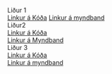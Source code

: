 Liður 1 <br>
[Linkur á Kóða](https://github.com/snorrimar4/verksmidja3/blob/main/Verkefni_2/Kodi/Kodi.md)
[Linkur á myndband]() <br>
Liður2 <br>
[Linkur á Kóða](https://github.com/snorrimar4/verksmidja3/blob/main/Verkefni_2/Kodi/lidur2.md)<br>
[Linkur á Myndband]()<br>
Liður 3<br>
[Linkur á Kóða](https://github.com/snorrimar4/verksmidja3/blob/main/Verkefni_2/Kodi/lidur3.md)<br>
[Linkur á myndband]()<br>
